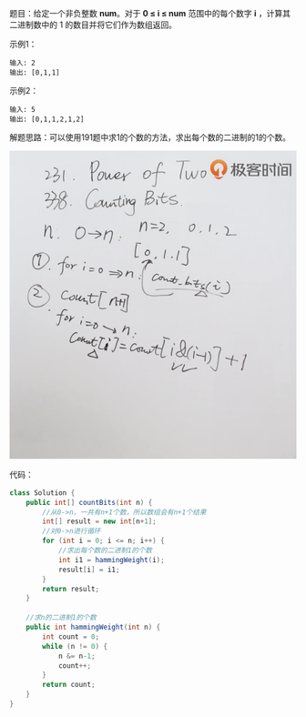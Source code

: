 题目：给定一个非负整数 **num**。对于 **0 ≤ i ≤ num** 范围中的每个数字 **i** ，计算其二进制数中的 1 的数目并将它们作为数组返回。

示例1：

```shell
输入: 2
输出: [0,1,1]
```

示例2：

```shell
输入: 5
输出: [0,1,1,2,1,2]
```

解题思路：可以使用191题中求1的个数的方法，求出每个数的二进制的1的个数。

![338](./338/338.png)

代码：

```java
class Solution {
    public int[] countBits(int n) {
      	//从0->n，一共有n+1个数，所以数组会有n+1个结果
        int[] result = new int[n+1];
      	//对0->n进行循环
        for (int i = 0; i <= n; i++) {
            //求出每个数的二进制1的个数
            int i1 = hammingWeight(i);
            result[i] = i1;
        }
        return result;
    }

    //求n的二进制1的个数
    public int hammingWeight(int n) {
        int count = 0;
        while (n != 0) {
            n &= n-1;
            count++;
        }
        return count;
    }
}
```

